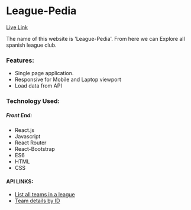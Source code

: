 # League-Pedia

[Live Link]()



The name of this website is 'League-Pedia'. From here we can Explore all spanish league club. 



### Features:

- Single page application.
- Responsive for Mobile and Laptop viewport
- Load data from API 

### Technology Used:
##### Front End:

- React.js
- Javascript
- React Router
- React-Bootstrap
- ES6
- HTML
- CSS

#### API LINKS:

- [List all teams in a league](https://www.thesportsdb.com/api/v1/json/1/search_all_teams.php?s=Soccer&c=Spain)
- [Team details by ID](https://www.thesportsdb.com/api/v1/json/1/lookupteam.php?id=133604)